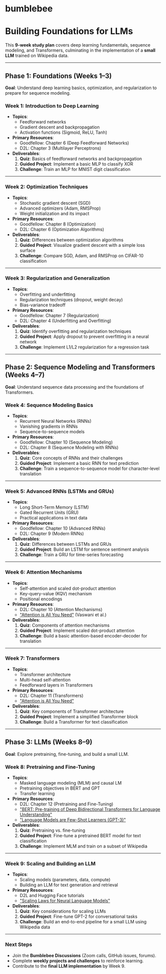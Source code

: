 # bumblebee
# **Building Foundations for LLMs**

This **9-week study plan** covers deep learning fundamentals, sequence modeling, and Transformers, culminating in the implementation of a **small LLM** trained on Wikipedia data.

---

## **Phase 1: Foundations (Weeks 1–3)**
**Goal**: Understand deep learning basics, optimization, and regularization to prepare for sequence modeling.

### **Week 1: Introduction to Deep Learning**
- **Topics**:
  - Feedforward networks  
  - Gradient descent and backpropagation  
  - Activation functions (Sigmoid, ReLU, Tanh)  
- **Primary Resources**:
  - Goodfellow: Chapter 6 (Deep Feedforward Networks)  
  - D2L: Chapter 3 (Multilayer Perceptrons)  
- **Deliverables**:
  1. **Quiz**: Basics of feedforward networks and backpropagation  
  2. **Guided Project**: Implement a basic MLP to classify XOR  
  3. **Challenge**: Train an MLP for MNIST digit classification  

---

### **Week 2: Optimization Techniques**
- **Topics**:
  - Stochastic gradient descent (SGD)  
  - Advanced optimizers (Adam, RMSProp)  
  - Weight initialization and its impact  
- **Primary Resources**:
  - Goodfellow: Chapter 8 (Optimization)  
  - D2L: Chapter 6 (Optimization Algorithms)  
- **Deliverables**:
  1. **Quiz**: Differences between optimization algorithms  
  2. **Guided Project**: Visualize gradient descent with a simple loss surface  
  3. **Challenge**: Compare SGD, Adam, and RMSProp on CIFAR-10 classification  

---

### **Week 3: Regularization and Generalization**
- **Topics**:
  - Overfitting and underfitting  
  - Regularization techniques (dropout, weight decay)  
  - Bias-variance tradeoff  
- **Primary Resources**:
  - Goodfellow: Chapter 7 (Regularization)  
  - D2L: Chapter 4 (Underfitting and Overfitting)  
- **Deliverables**:
  1. **Quiz**: Identify overfitting and regularization techniques  
  2. **Guided Project**: Apply dropout to prevent overfitting in a neural network  
  3. **Challenge**: Implement L1/L2 regularization for a regression task  

---

## **Phase 2: Sequence Modeling and Transformers (Weeks 4–7)**
**Goal**: Understand sequence data processing and the foundations of Transformers.

### **Week 4: Sequence Modeling Basics**
- **Topics**:
  - Recurrent Neural Networks (RNNs)  
  - Vanishing gradients in RNNs  
  - Sequence-to-sequence models  
- **Primary Resources**:
  - Goodfellow: Chapter 10 (Sequence Modeling)  
  - D2L: Chapter 8 (Sequence Modeling with RNNs)  
- **Deliverables**:
  1. **Quiz**: Core concepts of RNNs and their challenges  
  2. **Guided Project**: Implement a basic RNN for text prediction  
  3. **Challenge**: Train a sequence-to-sequence model for character-level translation  

---

### **Week 5: Advanced RNNs (LSTMs and GRUs)**
- **Topics**:
  - Long Short-Term Memory (LSTM)  
  - Gated Recurrent Units (GRU)  
  - Practical applications in text data  
- **Primary Resources**:
  - Goodfellow: Chapter 10 (Advanced RNNs)  
  - D2L: Chapter 9 (Modern RNNs)  
- **Deliverables**:
  1. **Quiz**: Differences between LSTMs and GRUs  
  2. **Guided Project**: Build an LSTM for sentence sentiment analysis  
  3. **Challenge**: Train a GRU for time-series forecasting  

---

### **Week 6: Attention Mechanisms**
- **Topics**:
  - Self-attention and scaled dot-product attention  
  - Key-query-value (KQV) mechanism  
  - Positional encodings  
- **Primary Resources**:
  - D2L: Chapter 10 (Attention Mechanisms)  
  - ["Attention is All You Need"](https://arxiv.org/abs/1706.03762) (Vaswani et al.)  
- **Deliverables**:
  1. **Quiz**: Components of attention mechanisms  
  2. **Guided Project**: Implement scaled dot-product attention  
  3. **Challenge**: Build a basic attention-based encoder-decoder for translation  

---

### **Week 7: Transformers**
- **Topics**:
  - Transformer architecture  
  - Multi-head self-attention  
  - Feedforward layers in Transformers  
- **Primary Resources**:
  - D2L: Chapter 11 (Transformers)  
  - ["Attention is All You Need"](https://arxiv.org/abs/1706.03762)  
- **Deliverables**:
  1. **Quiz**: Key components of Transformer architecture  
  2. **Guided Project**: Implement a simplified Transformer block  
  3. **Challenge**: Build a Transformer for text classification  

---

## **Phase 3: LLMs (Weeks 8–9)**
**Goal**: Explore pretraining, fine-tuning, and build a small LLM.

### **Week 8: Pretraining and Fine-Tuning**
- **Topics**:
  - Masked language modeling (MLM) and causal LM  
  - Pretraining objectives in BERT and GPT  
  - Transfer learning  
- **Primary Resources**:
  - D2L: Chapter 12 (Pretraining and Fine-Tuning)  
  - ["BERT: Pre-training of Deep Bidirectional Transformers for Language Understanding"](https://arxiv.org/abs/1810.04805)  
  - ["Language Models are Few-Shot Learners (GPT-3)"](https://arxiv.org/abs/2005.14165)  
- **Deliverables**:
  1. **Quiz**: Pretraining vs. fine-tuning  
  2. **Guided Project**: Fine-tune a pretrained BERT model for text classification  
  3. **Challenge**: Implement MLM and train on a subset of Wikipedia  

---

### **Week 9: Scaling and Building an LLM**
- **Topics**:
  - Scaling models (parameters, data, compute)  
  - Building an LLM for text generation and retrieval  
- **Primary Resources**:
  - D2L and Hugging Face tutorials  
  - ["Scaling Laws for Neural Language Models"](https://arxiv.org/abs/2001.08361)  
- **Deliverables**:
  1. **Quiz**: Key considerations for scaling LLMs  
  2. **Guided Project**: Fine-tune GPT-2 for conversational tasks  
  3. **Challenge**: Build an end-to-end pipeline for a small LLM using Wikipedia data  

---

### **Next Steps**
- Join the **Bumblebee Discussions** (Zoom calls, GitHub issues, forums).  
- Complete **weekly projects and challenges** to reinforce learning.  
- Contribute to the **final LLM implementation** by Week 9.  
